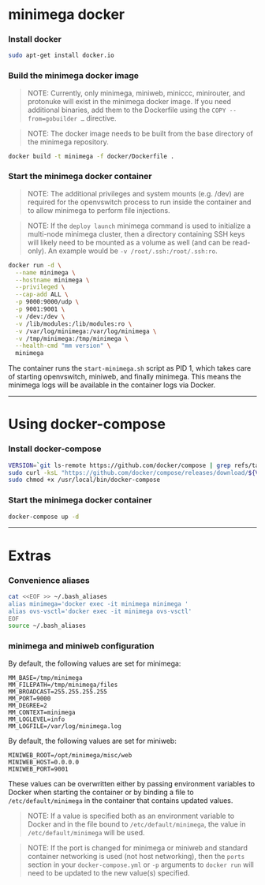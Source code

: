 # minimega docker

### Install docker

```bash
sudo apt-get install docker.io
```

### Build the minimega docker image

> NOTE: Currently, only minimega, miniweb, miniccc, minirouter, and protonuke
> will exist in the minimega docker image. If you need additional binaries, add
> them to the Dockerfile using the `COPY --from=gobuilder …` directive.

> NOTE: The docker image needs to be built from the base directory of the
> minimega repository.

```bash
docker build -t minimega -f docker/Dockerfile .
```

### Start the minimega docker container

> NOTE: The additional privileges and system mounts (e.g. /dev) are required for
> the openvswitch process to run inside the container and to allow minimega to
> perform file injections.

> NOTE: If the `deploy launch` minimega command is used to initialize a
> multi-node minimega cluster, then a directory containing SSH keys will likely
> need to be mounted as a volume as well (and can be read-only). An example
> would be `-v /root/.ssh:/root/.ssh:ro`.

```bash
docker run -d \
  --name minimega \
  --hostname minimega \
  --privileged \
  --cap-add ALL \
  -p 9000:9000/udp \
  -p 9001:9001 \
  -v /dev:/dev \
  -v /lib/modules:/lib/modules:ro \
  -v /var/log/minimega:/var/log/minimega \
  -v /tmp/minimega:/tmp/minimega \
  --health-cmd "mm version" \
  minimega
```

The container runs the `start-minimega.sh` script as PID 1, which takes care of
starting openvswitch, miniweb, and finally minimega. This means the minimega
logs will be available in the container logs via Docker.

---

# Using docker-compose

### Install docker-compose

```bash
VERSION=`git ls-remote https://github.com/docker/compose | grep refs/tags | grep -oP "[0-9]+\.[0-9][0-9]+\.[0-9]+$" | sort | tail -n 1`
sudo curl -ksL "https://github.com/docker/compose/releases/download/${VERSION}/docker-compose-$(uname -s)-$(uname -m)" -o /usr/local/bin/docker-compose
sudo chmod +x /usr/local/bin/docker-compose
```

### Start the minimega docker container

```bash
docker-compose up -d
```

---

# Extras

### Convenience aliases

```bash
cat <<EOF >> ~/.bash_aliases
alias minimega='docker exec -it minimega minimega '
alias ovs-vsctl='docker exec -it minimega ovs-vsctl'
EOF
source ~/.bash_aliases
```

### minimega and miniweb configuration

By default, the following values are set for minimega:

```
MM_BASE=/tmp/minimega
MM_FILEPATH=/tmp/minimega/files
MM_BROADCAST=255.255.255.255
MM_PORT=9000
MM_DEGREE=2
MM_CONTEXT=minimega
MM_LOGLEVEL=info
MM_LOGFILE=/var/log/minimega.log
```

By default, the following values are set for miniweb:

```
MINIWEB_ROOT=/opt/minimega/misc/web
MINIWEB_HOST=0.0.0.0
MINIWEB_PORT=9001
```

These values can be overwritten either by passing environment variables to
Docker when starting the container or by binding a file to
`/etc/default/minimega` in the container that contains updated values.

> NOTE: If a value is specified both as an environment variable to Docker and in
> the file bound to `/etc/default/minimega`, the value in
> `/etc/default/minimega` will be used.

> NOTE: If the port is changed for minimega or miniweb and standard container
> networking is used (not host networking), then the `ports` section in your
> `docker-compose.yml` or `-p` arguments to `docker run` will need to be updated
> to the new value(s) specified.
